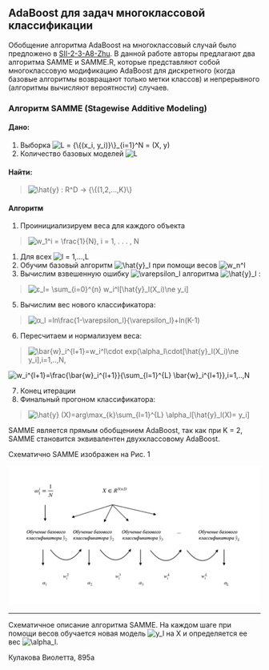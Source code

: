 ## AdaBoost для задач многоклассовой классификации

Обобщение алгоритма AdaBoost на многоклассовый случай было предложено в [SII-2-3-A8-Zhu](http://ww.web.stanford.edu/~hastie/Papers/SII-2-3-A8-Zhu.pdf). В данной работе авторы предлагают два алгоритма SAMME и SAMME.R, которые представляют собой многоклассовую модификацию AdaBoost для дискретного (когда базовые алгоритмы возвращают только метки классов) и непрерывного (алгоритмы вычисляют вероятности) случаев.

### Алгоритм SAMME (Stagewise Additive Modeling)

#### Дано:
  1. Выборка <img src="https://tex.s2cms.ru/svg/L%20%3D%20%7B%5C%7B(x_i%2C%20y_i)%7D%5C%7D_%7Bi%3D1%7D%5EN%20%3D%20(X%2C%20y)" alt="L = {\{(x_i, y_i)}\}_{i=1}^N = (X, y)" />
  1. Количество базовых моделей <img src="https://tex.s2cms.ru/svg/L" alt="L" />

#### Найти:
> <img src="https://tex.s2cms.ru/svg/%5Chat%7By%7D%20%3A%20R%5ED%20%E2%86%92%20%20%7B%5C%7B(1%2C2%2C...%2CK%7D%5C%7D" alt="\hat{y} : R^D →  {\{(1,2,...,K}\}" />

#### Алгоритм
1. Проинициализируем веса для каждого объекта 
> <img src="https://tex.s2cms.ru/svg/w_1%5Ei%20%3D%20%5Cfrac%7B1%7D%7BN%7D%2C%20i%20%3D%201%2C%20.%20.%20.%20%2C%20N" alt="w_1^i = \frac{1}{N}, i = 1, . . . , N" />
1. Для всех <img src="https://tex.s2cms.ru/svg/l%20%3D%201%2C...%2CL" alt="l = 1,...,L" />
1. Обучим базовый алгоритм <img src="https://tex.s2cms.ru/svg/%5Chat%7By%7D_l" alt="\hat{y}_l" /> при помощи весов <img src="https://tex.s2cms.ru/svg/w_n%5El" alt="w_n^l" />
1. Вычислим взвешенную ошибку <img src="https://tex.s2cms.ru/svg/%5Cvarepsilon_l%20" alt="\varepsilon_l " /> алгоритма <img src="https://tex.s2cms.ru/svg/%5Chat%7By%7D_l" alt="\hat{y}_l" /> :
> <img src="https://tex.s2cms.ru/svg/%CE%B5_l%3D%20%5Csum_%7Bi%3D0%7D%5E%7Bn%7D%20w_i%5El%5B%5Chat%7By%7D_l(X_i)%5Cne%20y_i%5D" alt="ε_l= \sum_{i=0}^{n} w_i^l[\hat{y}_l(X_i)\ne y_i]" />                        

   5. Вычислим вес нового классификатора: 

> <img src="https://tex.s2cms.ru/svg/%CE%B1_l%20%3Dln%5Cfrac%7B1-%5Cvarepsilon_l%7D%7B%5Cvarepsilon_l%7D%2Bln(K-1)" alt="α_l =ln\frac{1-\varepsilon_l}{\varepsilon_l}+ln(K-1)" />

6. Пересчитаем и нормализуем веса: 
> <img src="https://tex.s2cms.ru/svg/%5Cbar%7Bw%7D_i%5E%7Bl%2B1%7D%3Dw_i%5El%5Ccdot%20exp(%5Calpha_l%5Ccdot%5B%5Chat%7By%7D_l(X_i)%5Cne%20y_i%5D%2Ci%3D1%2C..%2CN%2C" alt="\bar{w}_i^{l+1}=w_i^l\cdot exp(\alpha_l\cdot[\hat{y}_l(X_i)\ne y_i],i=1,..,N," />
<img src="https://tex.s2cms.ru/svg/w_i%5E%7Bl%2B1%7D%3D%5Cfrac%7B%5Cbar%7Bw%7D_i%5E%7Bl%2B1%7D%7D%7B%5Csum_%7Bl%3D1%7D%5E%7BL%7D%20%5Cbar%7Bw%7D_i%5E%7Bl%2B1%7D%7D%2Ci%3D1%2C..%2CN" alt="w_i^{l+1}=\frac{\bar{w}_i^{l+1}}{\sum_{l=1}^{L} \bar{w}_i^{l+1}},i=1,..,N" />

7. Конец итерации
8. Финальный прогоном классификатора: 
> <img src="https://tex.s2cms.ru/svg/%5Chat%7By%7D%20(X)%3Darg%5Cmax_%7Bk%7D%5Csum_%7Bl%3D1%7D%5E%7BL%7D%20%5Calpha_l%5B%5Chat%7By%7D_l(X)%3D%20y_i%5D" alt="\hat{y} (X)=arg\max_{k}\sum_{l=1}^{L} \alpha_l[\hat{y}_l(X)= y_i]" />

SAMME является прямым обобщением AdaBoost, так как при K = 2, SAMME становится эквивалентен двухклассовому AdaBoost.

Схематично SAMME изображен на Рис. 1


![Paper written in LaTeX](samme.jpg)

***
Схематичное описание алгоритма SAMME. На каждом шаге при помощи весов обучается
новая модель <img src="https://tex.s2cms.ru/svg/y_l" alt="y_l" /> на X и определяется ее вес <img src="https://tex.s2cms.ru/svg/%5Calpha_l" alt="\alpha_l" />.

Кулакова Виолетта, 895a
